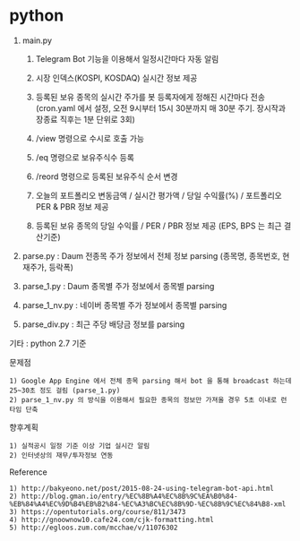 # python

1. main.py

	1) Telegram Bot 기능을 이용해서 일정시간마다 자동 알림
	
	2) 시장 인덱스(KOSPI, KOSDAQ) 실시간 정보 제공
	
  	3) 등록된 보유 종목의 실시간 주가를 봇 등록자에게 정해진 시간마다 전송(cron.yaml 에서 설정, 오전 9시부터 15시 30분까지 매 30분 주기. 장시작과 장종료 직후는 1분 단위로 3회)
	
	4) /view 명령으로 수시로 호출 가능
	
	5) /eq 명령으로 보유주식수 등록
	
	6) /reord 명령으로 등록된 보유주식 순서 변경
	
	7) 오늘의 포트폴리오 변동금액 / 실시간 평가액 / 당일 수익률(%) / 포트폴리오 PER & PBR 정보 제공
	
	8) 등록된 보유 종목의 당일 수익률 / PER / PBR 정보 제공 (EPS, BPS 는 최근 결산기준)
	
	
	
2. parse.py : Daum 전종목 주가 정보에서 전체 정보 parsing (종목명, 종목번호, 현재주가, 등락폭)
 

3. parse_1.py : Daum 종목별 주가 정보에서 종목별 parsing


4. parse_1_nv.py : 네이버 종목별 주가 정보에서 종목별 parsing


5. parse_div.py : 최근 주당 배당금 정보를 parsing



기타 : python 2.7 기준


문제점

	1) Google App Engine 에서 전체 종목 parsing 해서 bot 을 통해 broadcast 하는데 25~30초 정도 걸림 (parse_1.py)
	2) parse_1_nv.py 의 방식을 이용해서 필요한 종목의 정보만 가져올 경우 5초 이내로 런타임 단축


향후계획

	1) 실적공시 일정 기준 이상 기업 실시간 알림
	2) 인터넷상의 재무/투자정보 연동
	


Reference

	1) http://bakyeono.net/post/2015-08-24-using-telegram-bot-api.html
	2) http://blog.gman.io/entry/%EC%8B%A4%EC%8B%9C%EA%B0%84-%EB%84%A4%EC%9D%B4%EB%B2%84-%EC%A3%BC%EC%8B%9D-%EC%8B%9C%EC%84%B8-xml
	3) https://opentutorials.org/course/811/3473
	4) http://gnoownow10.cafe24.com/cjk-formatting.html
	5) http://egloos.zum.com/mcchae/v/11076302
